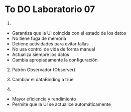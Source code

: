 # To DO Laboratorio 07
1.
- Garantiza que la UI coincida con el estado de los datos
- No tiene fuga de memoria
- Detiene actividades para evitar fallas
- No usa control de vida de forma manual
- Actualiza siempre los datos
- Cambia apropiadamente la configuración

2. Patrón Observador (Observer)

3. Cambiar el dataBinding a true

4. 
- Mayor eficiencia y rendimiento
- Permite que la UI se actualice automáticamente